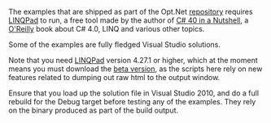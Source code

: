 The examples that are shipped as part of the Opt.Net
[repository][1] requires [LINQPad][2] to run, a free tool made
by the author of [C# 40 in a Nutshell][3], a [O'Reilly][4]
book about C# 4.0, LINQ and various other topics.

Some of the examples are fully fledged Visual Studio solutions.

Note that you need [LINQPad][2] version 4.27.1 or higher, which
at the moment means you must download the [beta version][5], as
the scripts here rely on new features related to dumping out
raw html to the output window.

Ensure that you load up the solution file in Visual Studio 2010,
and do a full rebuild for the Debug target before testing any
of the examples. They rely on the binary produced as part of the
build output.

  [1]: http://optnet.codeplex.com/
  [2]: http://www.linqpad.net/
  [3]: http://www.albahari.com/nutshell/
  [4]: http://oreilly.com/
  [5]: http://linqpad.net/Beta.aspx